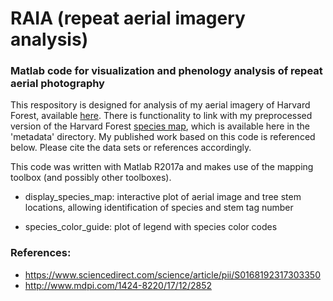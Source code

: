 # RAIA (repeat aerial imagery analysis)

### Matlab code for visualization and phenology analysis of repeat aerial photography

This respository is designed for analysis of my aerial imagery of Harvard Forest, available [here](http://harvardforest.fas.harvard.edu:8080/exist/apps/datasets/showData.html?id=hf294). There is functionality to link with my preprocessed version of the Harvard Forest [species map](http://harvardforest.fas.harvard.edu:8080/exist/apps/datasets/showData.html?id=hf253), which is available here in the 'metadata' directory. My published work based on this code is referenced below. Please cite the data sets or references accordingly.

This code was written with Matlab R2017a and makes use of the mapping toolbox (and possibly other toolboxes).

- display_species_map: interactive plot of aerial image and tree stem locations, allowing identification of species and stem tag number

- species_color_guide: plot of legend with species color codes

### References:
- https://www.sciencedirect.com/science/article/pii/S0168192317303350
- http://www.mdpi.com/1424-8220/17/12/2852